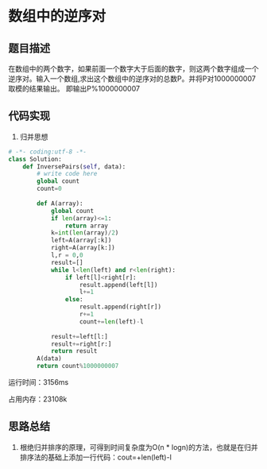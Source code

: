 # 数组中的逆序对


## 题目描述

在数组中的两个数字，如果前面一个数字大于后面的数字，则这两个数字组成一个逆序对。输入一个数组,求出这个数组中的逆序对的总数P。并将P对1000000007取模的结果输出。 即输出P%1000000007

## 代码实现

1. 归并思想
```python
# -*- coding:utf-8 -*-
class Solution:
    def InversePairs(self, data):
        # write code here
        global count 
        count=0 
        
        def A(array): 
            global count 
            if len(array)<=1: 
                return array 
            k=int(len(array)/2) 
            left=A(array[:k]) 
            right=A(array[k:]) 
            l,r = 0,0 
            result=[] 
            while l<len(left) and r<len(right): 
                if left[l]<right[r]: 
                    result.append(left[l]) 
                    l+=1 
                else: 
                    result.append(right[r]) 
                    r+=1 
                    count+=len(left)-l 
                    
            result+=left[l:] 
            result+=right[r:] 
            return result
        A(data)
        return count%1000000007
```
运行时间：3156ms

占用内存：23108k



## 思路总结

1. 根绝归并排序的原理，可得到时间复杂度为O(n * logn)的方法，也就是在归并排序法的基础上添加一行代码：cout=+len(left)-l
